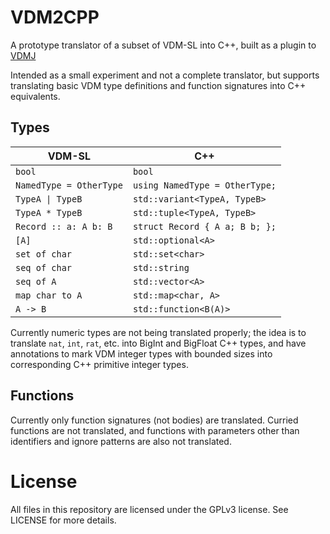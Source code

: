 # VDM2CPP

A prototype translator of a subset of VDM-SL into C++, built as a plugin to [VDMJ](https://github.com/nickbattle/vdmj)

Intended as a small experiment and not a complete translator, but supports translating basic VDM type definitions and
function signatures into C++ equivalents.

## Types

|       VDM-SL             |              C++               |
| ------------------------ | ------------------------------ |
| `bool`                   | `bool`                         |
| `NamedType = OtherType`  | `using NamedType = OtherType;` |
| `TypeA \| TypeB`         | `std::variant<TypeA, TypeB>`   |
| `TypeA * TypeB`          | `std::tuple<TypeA, TypeB>`     |
| `Record :: a: A b: B`    | `struct Record { A a; B b; };` |
| `[A]`                    | `std::optional<A>`             |
| `set of char`            | `std::set<char>`               |
| `seq of char`            | `std::string`                  |
| `seq of A`               | `std::vector<A>`               |
| `map char to A`          | `std::map<char, A>`            |
| `A -> B`                 | `std::function<B(A)>`          |

Currently numeric types are not being translated properly; the idea is to translate `nat`, `int`, `rat`, etc. into
BigInt and BigFloat C++ types, and have annotations to mark VDM integer types with bounded sizes into corresponding
C++ primitive integer types.

## Functions

Currently only function signatures (not bodies) are translated. Curried functions are not translated,
and functions with parameters other than identifiers and ignore patterns are also not translated.

# License

All files in this repository are licensed under the GPLv3 license. See LICENSE for more details.
